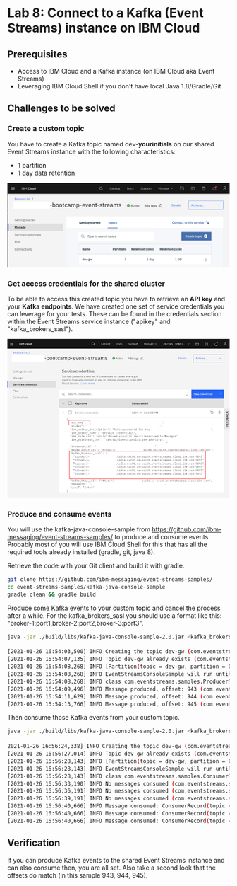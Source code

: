 # Lab 8: Connect to a Kafka (Event Streams) instance on IBM Cloud

## Prerequisites

- Access to IBM Cloud and a Kafka instance (on IBM Cloud aka Event Streams)
- Leveraging IBM Cloud Shell if you don't have local Java 1.8/Gradle/Git

## Challenges to be solved

### Create a custom topic

You have to create a Kafka topic named dev-**yourinitials** on our shared Event Streams instance with the following characteristics:

- 1 partition
- 1 day data retention

![image](images/lab-kafka-01.png)

### Get access credentials for the shared cluster

To be able to access this created topic you have to retrieve an **API key** and your **Kafka endpoints**.
We have created one set of service credentials you can leverage for your tests. These can be found in the credentials section within the
Event Streams service instance ("apikey" and "kafka_brokers_sasl").

![image](images/lab-kafka-02.png)

### Produce and consume events

You will use the kafka-java-console-sample from https://github.com/ibm-messaging/event-streams-samples/ to produce and consume events.
Probably most of you will use IBM Cloud Shell for this that has all the required tools already installed (gradle, git, java 8).

Retrieve the code with your Git client and build it with gradle.

```bash
git clone https://github.com/ibm-messaging/event-streams-samples/
cd event-streams-samples/kafka-java-console-sample
gradle clean && gradle build
```

Produce some Kafka events to your custom topic and cancel the process after a while. For the kafka_brokers_sasl you should use a format like this: "broker-1:port1,broker-2:port2,broker-3:port3".

```bash
java -jar ./build/libs/kafka-java-console-sample-2.0.jar <kafka_brokers_sasl> <api_key> -producer -topic <dev-yourinitials>

[2021-01-26 16:54:03,500] INFO Creating the topic dev-gw (com.eventstreams.samples.EventStreamsConsoleSample)
[2021-01-26 16:54:07,135] INFO Topic dev-gw already exists (com.eventstreams.samples.EventStreamsConsoleSample)
[2021-01-26 16:54:08,268] INFO [Partition(topic = dev-gw, partition = 0, leader = 0, replicas = [0,4,2], isr = [0,4,2], offlineReplicas = [])] (com.eventstreams.samples.ProducerRunnable)
[2021-01-26 16:54:08,268] INFO EventStreamsConsoleSample will run until interrupted. (com.eventstreams.samples.EventStreamsConsoleSample)
[2021-01-26 16:54:08,268] INFO class com.eventstreams.samples.ProducerRunnable is starting. (com.eventstreams.samples.ProducerRunnable)
[2021-01-26 16:54:09,496] INFO Message produced, offset: 943 (com.eventstreams.samples.ProducerRunnable)
[2021-01-26 16:54:11,629] INFO Message produced, offset: 944 (com.eventstreams.samples.ProducerRunnable)
[2021-01-26 16:54:13,766] INFO Message produced, offset: 945 (com.eventstreams.samples.ProducerRunnable)
```

Then consume those Kafka events from your custom topic.

```bash
java -jar ./build/libs/kafka-java-console-sample-2.0.jar <kafka_brokers_sasl> <api_key> -consumer -topic <dev-yourinitials>

2021-01-26 16:56:24,338] INFO Creating the topic dev-gw (com.eventstreams.samples.EventStreamsConsoleSample)
[2021-01-26 16:56:27,014] INFO Topic dev-gw already exists (com.eventstreams.samples.EventStreamsConsoleSample)
[2021-01-26 16:56:28,143] INFO [Partition(topic = dev-gw, partition = 0, leader = 0, replicas = [0,4,2], isr = [0,4,2], offlineReplicas = [])] (com.eventstreams.samples.ConsumerRunnable)
[2021-01-26 16:56:28,143] INFO EventStreamsConsoleSample will run until interrupted. (com.eventstreams.samples.EventStreamsConsoleSample)
[2021-01-26 16:56:28,143] INFO class com.eventstreams.samples.ConsumerRunnable is starting. (com.eventstreams.samples.ConsumerRunnable)
[2021-01-26 16:56:33,190] INFO No messages consumed (com.eventstreams.samples.ConsumerRunnable)
[2021-01-26 16:56:36,191] INFO No messages consumed (com.eventstreams.samples.ConsumerRunnable)
[2021-01-26 16:56:39,191] INFO No messages consumed (com.eventstreams.samples.ConsumerRunnable)
[2021-01-26 16:56:40,666] INFO Message consumed: ConsumerRecord(topic = dev-gw, partition = 0, leaderEpoch = 0, offset = 943, CreateTime = 1611680048274, serialized key size = 3, serialized value size = 57, headers = RecordHeaders(headers = [], isReadOnly = false), key = key, value = {"message":"This is a test message #","message number":0}) (com.eventstreams.samples.ConsumerRunnable)
[2021-01-26 16:56:40,666] INFO Message consumed: ConsumerRecord(topic = dev-gw, partition = 0, leaderEpoch = 0, offset = 944, CreateTime = 1611680051497, serialized key size = 3, serialized value size = 57, headers = RecordHeaders(headers = [], isReadOnly = false), key = key, value = {"message":"This is a test message #","message number":1}) (com.eventstreams.samples.ConsumerRunnable)
[2021-01-26 16:56:40,666] INFO Message consumed: ConsumerRecord(topic = dev-gw, partition = 0, leaderEpoch = 0, offset = 945, CreateTime = 1611680053629, serialized key size = 3, serialized value size = 57, headers = RecordHeaders(headers = [], isReadOnly = false), key = key, value = {"message":"This is a test message #","message number":2}) (com.eventstreams.samples.ConsumerRunnable)
```

## Verification

If you can produce Kafka events to the shared Event Streams instance and can also consume then, you are all set. Also take a second look that the offsets do match (in this sample 943, 944, 945).
